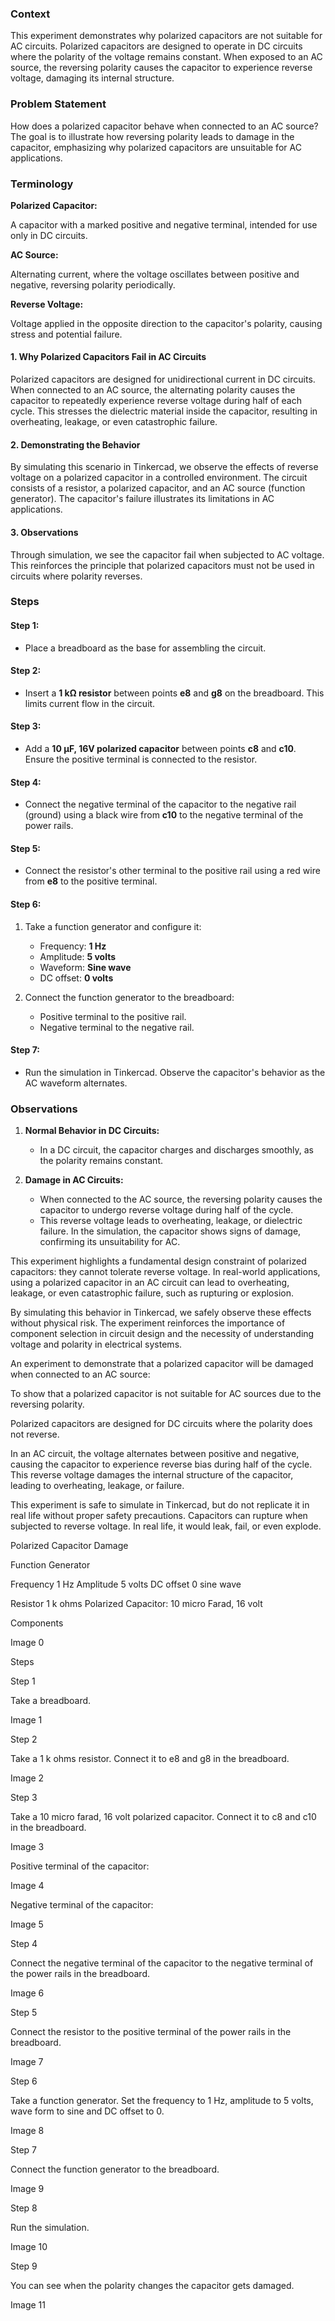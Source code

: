 ### **Context**

This experiment demonstrates why polarized capacitors are not suitable for AC circuits. Polarized capacitors are designed to operate in DC circuits where the polarity of the voltage remains constant. When exposed to an AC source, the reversing polarity causes the capacitor to experience reverse voltage, damaging its internal structure.

### **Problem Statement**

How does a polarized capacitor behave when connected to an AC source? The goal is to illustrate how reversing polarity leads to damage in the capacitor, emphasizing why polarized capacitors are unsuitable for AC applications.

### **Terminology**

**Polarized Capacitor:**

A capacitor with a marked positive and negative terminal, intended for use only in DC circuits.

**AC Source:**

Alternating current, where the voltage oscillates between positive and negative, reversing polarity periodically.

**Reverse Voltage:**

Voltage applied in the opposite direction to the capacitor's polarity, causing stress and potential failure.

#### 1. **Why Polarized Capacitors Fail in AC Circuits**

Polarized capacitors are designed for unidirectional current in DC circuits. When connected to an AC source, the alternating polarity causes the capacitor to repeatedly experience reverse voltage during half of each cycle. This stresses the dielectric material inside the capacitor, resulting in overheating, leakage, or even catastrophic failure.

#### 2. **Demonstrating the Behavior**

By simulating this scenario in Tinkercad, we observe the effects of reverse voltage on a polarized capacitor in a controlled environment. The circuit consists of a resistor, a polarized capacitor, and an AC source (function generator). The capacitor's failure illustrates its limitations in AC applications.

#### 3. **Observations**

Through simulation, we see the capacitor fail when subjected to AC voltage. This reinforces the principle that polarized capacitors must not be used in circuits where polarity reverses.

### **Steps**

#### Step 1:

- Place a breadboard as the base for assembling the circuit.

#### Step 2:

- Insert a **1 kΩ resistor** between points **e8** and **g8** on the breadboard. This limits current flow in the circuit.

#### Step 3:

- Add a **10 μF, 16V polarized capacitor** between points **c8** and **c10**. Ensure the positive terminal is connected to the resistor.

#### Step 4:

- Connect the negative terminal of the capacitor to the negative rail (ground) using a black wire from **c10** to the negative terminal of the power rails.

#### Step 5:

- Connect the resistor's other terminal to the positive rail using a red wire from **e8** to the positive terminal.

#### Step 6:

1. Take a function generator and configure it:
   - Frequency: **1 Hz**
   - Amplitude: **5 volts**
   - Waveform: **Sine wave**
   - DC offset: **0 volts**

2. Connect the function generator to the breadboard:
   - Positive terminal to the positive rail.
   - Negative terminal to the negative rail.

#### Step 7:

- Run the simulation in Tinkercad. Observe the capacitor's behavior as the AC waveform alternates.

### **Observations**

1. **Normal Behavior in DC Circuits:**
   - In a DC circuit, the capacitor charges and discharges smoothly, as the polarity remains constant.

2. **Damage in AC Circuits:**
   - When connected to the AC source, the reversing polarity causes the capacitor to undergo reverse voltage during half of the cycle.
   - This reverse voltage leads to overheating, leakage, or dielectric failure. In the simulation, the capacitor shows signs of damage, confirming its unsuitability for AC.

This experiment highlights a fundamental design constraint of polarized capacitors: they cannot tolerate reverse voltage. In real-world applications, using a polarized capacitor in an AC circuit can lead to overheating, leakage, or even catastrophic failure, such as rupturing or explosion.

By simulating this behavior in Tinkercad, we safely observe these effects without physical risk. The experiment reinforces the importance of component selection in circuit design and the necessity of understanding voltage and polarity in electrical systems.


An experiment to demonstrate that a polarized capacitor will be damaged when connected to an AC source:

To show that a polarized capacitor is not suitable for AC sources due to the reversing polarity.

Polarized capacitors are designed for DC circuits where the polarity does not reverse.

In an AC circuit, the voltage alternates between positive and negative, causing the capacitor to experience reverse bias during half of the cycle. This reverse voltage damages the internal structure of the capacitor, leading to overheating, leakage, or failure.

This experiment is safe to simulate in Tinkercad, but do not replicate it in real life without proper safety precautions. Capacitors can rupture when subjected to reverse voltage. In real life, it would leak, fail, or even explode.

Polarized Capacitor Damage

Function Generator

Frequency 1 Hz
Amplitude 5 volts
DC offset 0
sine wave

Resistor 1 k ohms
Polarized Capacitor: 10 micro Farad, 16 volt

Components

Image 0

Steps

Step 1

Take a breadboard.

Image 1

Step 2

Take a 1 k ohms resistor. Connect it to e8 and g8 in the breadboard.

Image 2

Step 3

Take a 10 micro farad, 16 volt polarized capacitor. Connect it to c8 and c10 in the breadboard.

Image 3

Positive terminal of the capacitor:

Image 4

Negative terminal of the capacitor:

Image 5

Step 4

Connect the negative terminal of the capacitor to the negative terminal of the power rails in the breadboard.

Image 6

Step 5

Connect the resistor to the positive terminal of the power rails in the breadboard.

Image 7

Step 6

Take a function generator. Set the frequency to 1 Hz, amplitude to 5 volts, wave form to sine and DC offset to 0.

Image 8

Step 7

Connect the function generator to the breadboard.

Image 9

Step 8

Run the simulation.

Image 10

Step 9

You can see when the polarity changes the capacitor gets damaged.

Image 11
